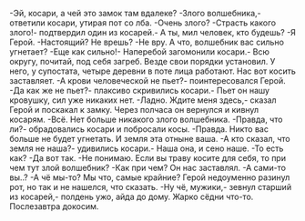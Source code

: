   -Эй, косари, а чей это замок там вдалеке?
-Злого волшебника,- ответили косари, утирая пот со лба.
-Очень злого?
-Страсть какого злого!- подтвердил один из косарей.- А ты, мил человек, кто будешь?
-Я Герой.
-Настоящий? Не врешь?
-Не вру. А что, волшебник вас сильно угнетает?
-Еще как сильно!- Наперебой загомонили косари.- Всю округу, почитай, под себя загреб. Везде свои порядки установил. У него, у супостата, четыре деревни в поте лица работают. Нас вот косить заставляет.
-А крови человеческой не пьет?- поинтересовался Герой.
-Да как же не пьет?- плаксиво скривились косари.- Пьет он нашу кровушку, сил уже никаких нет.
-Ладно. Ждите меня здесь,- сказал Герой и поскакал к замку.
Через полчаса он вернулся и кивнул косарям.
-Всё. Нет больше никакого злого волшебника.
-Правда, что ли?- обрадовались косари и побросали косы.
-Правда. Никто вас больше не будет угнетать. И земля эта отныне ваша.
-А кто сказал, что земля не наша?- удивились косари.- Наша она, и сено наше.
-То есть как? 
-Да вот так.
-Не понимаю. Если вы траву косите для себя, то при чем тут злой волшебник?
-Как при чем? Он нас заставлял.
-А сами-то вы..?
-А чё мы-то? Мы что, самые крайние?
Герой недоуменно разинул рот, но так и не нашелся, что сказать.
-Ну чё, мужики,- зевнул старший из косарей,- полдень ужо, айда до дому. Жарко сёдни что-то. Послезавтра докосим.    
